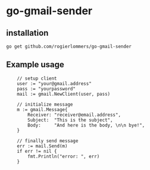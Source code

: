 # go-gmail-sender

## installation
`go get github.com/rogierlommers/go-gmail-sender`

## Example usage
```
	// setup client
	user := "your@gmail.address"
	pass := "yourpassword"
	mail := gmail.NewClient(user, pass)

	// initialize message
	m := gmail.Message{
		Receiver: "receiver@email.address",
		Subject:  "This is the subject",
		Body:     "And here is the body, \n\n bye!",
	}

	// finally send message
	err := mail.Send(m)
	if err != nil {
		fmt.Println("error: ", err)
	}
```